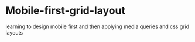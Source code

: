 # Mobile-first-grid-layout
learning to design mobile first and then applying media queries and css grid layouts
